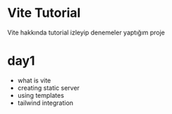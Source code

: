 # Vite Tutorial

Vite hakkında tutorial izleyip denemeler yaptığım proje

# day1

- what is vite
- creating static server
- using templates
- tailwind integration
